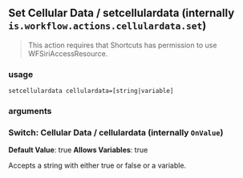 
## Set Cellular Data / setcellulardata (internally `is.workflow.actions.cellulardata.set`)


> This action requires that Shortcuts has permission to use WFSiriAccessResource.

### usage
`setcellulardata cellulardata=[string|variable]`

### arguments
### Switch: Cellular Data / cellulardata (internally `OnValue`)
**Default Value**: true
**Allows Variables**: true


Accepts a string with either true or false
or a variable.
